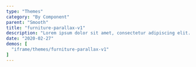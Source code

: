 ```yaml
---
type: "Themes"
category: "By Component"
parent: "Smooth"
title: "furniture-parallax-v1"
description: "Lorem ipsum dolor sit amet, consectetur adipiscing elit. Nunc tempus laoreet leo sit amet iaculis."
date: "2020-02-27"
demos: [
  "iframe/themes/furniture-parallax-v1"
]
---
```

